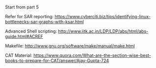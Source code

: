 Start from part 5

Refer for SAR reporting: https://www.cyberciti.biz/tips/identifying-linux-bottlenecks-sar-graphs-with-ksar.html


Advanced Shell scripting: http://www.iitk.ac.in/LDP/LDP/abs/html/abs-guide.html#ACREF

Makefile: http://www.gnu.org/software/make/manual/make.html

CAT Material: https://www.quora.com/What-are-the-section-wise-best-books-to-prepare-for-CAT/answer/Ajay-Gupta-724 

